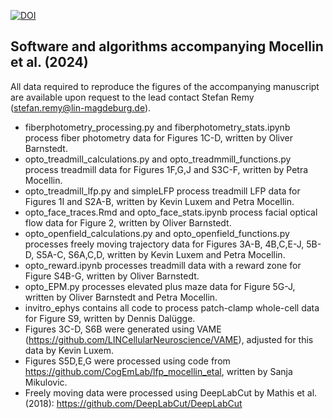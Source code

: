 [![DOI](https://zenodo.org/badge/DOI/10.5281/zenodo.10406018.svg)](https://doi.org/10.5281/zenodo.10406018)

## Software and algorithms accompanying Mocellin et al. (2024)
All data required to reproduce the figures of the accompanying manuscript are available upon request to the lead contact Stefan Remy (stefan.remy@lin-magdeburg.de).

* fiberphotometry_processing.py and fiberphotometry_stats.ipynb process fiber photometry data for Figures 1C-D, written by Oliver Barnstedt.
* opto_treadmill_calculations.py and opto_treadmmill_functions.py process treadmill data for Figures 1F,G,J and S3C-F, written by Petra Mocellin.
* opto_treadmill_lfp.py and simpleLFP process treadmill LFP data for Figures 1I and S2A-B, written by Kevin Luxem and Petra Mocellin.
* opto_face_traces.Rmd and opto_face_stats.ipynb process facial optical flow data for Figure 2, written by Oliver Barnstedt.
* opto_openfield_calculations.py and opto_openfield_functions.py processes freely moving trajectory data for Figures 3A-B, 4B,C,E-J, 5B-D, S5A-C, S6A,C,D, written by Kevin Luxem and Petra Mocellin.
* opto_reward.ipynb processes treadmill data with a reward zone for Figure S4B-G, written by Oliver Barnstedt.
* opto_EPM.py processes elevated plus maze data for Figure 5G-J, written by Oliver Barnstedt and Petra Mocellin.
* invitro_ephys contains all code to process patch-clamp whole-cell data for Figure S9, written by Dennis Dalügge.
* Figures 3C-D, S6B were generated using VAME (https://github.com/LINCellularNeuroscience/VAME), adjusted for this data by Kevin Luxem.
* Figures S5D,E,G were processed using code from https://github.com/CogEmLab/lfp_mocellin_etal, written by Sanja Mikulovic.
* Freely moving data were processed using DeepLabCut by Mathis et al. (2018): https://github.com/DeepLabCut/DeepLabCut
